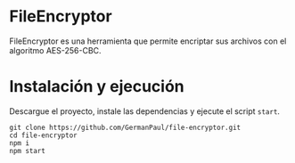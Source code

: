 # FileEncryptor
FileEncryptor es una herramienta que permite encriptar sus archivos con el algoritmo AES-256-CBC.

# Instalación y ejecución
Descargue el proyecto, instale las dependencias y ejecute el script ```start```.
```
git clone https://github.com/GermanPaul/file-encryptor.git
cd file-encryptor
npm i
npm start
```
